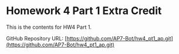 # Homework 4 Part 1 Extra Credit

This is the contents for HW4 Part 1.

GitHub Repository URL: [https://github.com/AP7-Bot/hw4_pt1_ap.git](https://github.com/AP7-Bot/hw4_pt1_ap.git)
